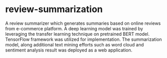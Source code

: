 # review-summarization
A review summarizer which generates summaries based on online reviews from e-commerce platform. A deep learning model was trained by leveraging the transfer learning technique on pretrained BERT model. TensorFlow framework was utilized for implementation. The summarization model, along additional text mining efforts such as word cloud and sentiment analysis result was deployed as a web application.
